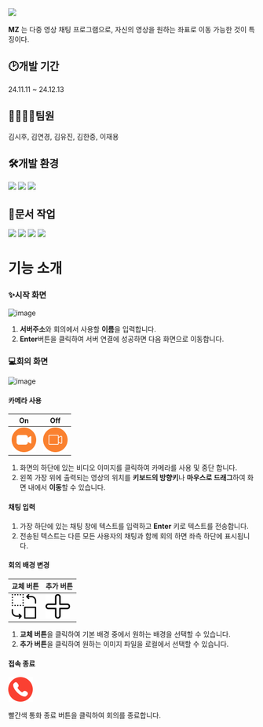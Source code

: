 <img src="https://capsule-render.vercel.app/api?type=waving&color=FA4032&height=200&section=header&text=MeetingZone-MZ-&fontSize=75&fontColor=ffffff" />

**MZ** 는 다중 영상 채팅 프로그램으로, 자신의 영상을 원하는 좌표로 이동 가능한 것이 특징이다. 

  
## :clock2:개발 기간
24.11.11 ~ 24.12.13

  
## 👨‍👩‍👦‍👦팀원
김시후, 김연경, 김유진, 김한중, 이재용

  
## 🛠개발 환경
<div>
  <img src="https://img.shields.io/badge/raspberrypi-A22846?style=for-the-badge&logo=raspberrypi&logoColor=white">
  <img src="https://img.shields.io/badge/c++-00599C?style=for-the-badge&logo=cplusplus&logoColor=white">
  <img src="https://img.shields.io/badge/qt-41CD52?style=for-the-badge&logo=qt&logoColor=white"/>
</div>

## 📃문서 작업
<div>
  <img src="https://img.shields.io/badge/notion-000000?style=for-the-badge&logo=notion&logoColor=white"/>
  <img src="https://img.shields.io/badge/discord-5865F2?style=for-the-badge&logo=discord&logoColor=white"/>
  <img src="https://img.shields.io/badge/figma-F24E1E?style=for-the-badge&logo=figma&logoColor=white"/>
  <img src="https://img.shields.io/badge/draw.io-F08705?style=for-the-badge&logo=diagramsdotnet&logoColor=white"/>
</div>

# 기능 소개

### ✨시작 화면

![image](https://github.com/user-attachments/assets/149db3d6-2680-4620-bd62-5684ff177275)

1. **서버주소**와 회의에서 사용할 **이름**을 입력합니다.
2. **Enter**버튼을 클릭하여 서버 연결에 성공하면 다음 화면으로 이동합니다.

### 💻회의 화면

![image](https://github.com/user-attachments/assets/6a9bd869-7c38-4585-ae6f-500f9e25614a)

#### 카메라 사용
 
| On | Off |
|-----|-----|
| <img src="Frontend/mz/resources/video_on.png" style="width:50px;"/> | <img src="Frontend/mz/resources/video_off.png" style="width:50px;"/> |

1. 화면의 하단에 있는 비디오 이미지를 클릭하여 카메라를 사용 및 중단 합니다.
2. 왼쪽 가장 위에 출력되는 영상의 위치를 **키보드의 방향키**나 **마우스로 드래그**하여 화면 내에서 **이동**할 수 있습니다.
		
#### 채팅 입력
1. 가장 하단에 있는 채팅 창에 텍스트를 입력하고 **Enter** 키로 텍스트를 전송합니다.
2. 전송된 텍스트는 다른 모든 사용자의 채팅과 함께 회의 하면 좌측 하단에 표시됩니다.

#### 회의 배경 변경

| 교체 버튼 | 추가 버튼 |
|-----|-----|
| <img src="Frontend/mz/resources/change.png" style="width:50px;"/> | <img src="Frontend/mz/resources/plus.png" style="width:50px;"/> |

1. **교체 버튼**을 클릭하여 기본 배경 중에서 원하는 배경을 선택할 수 있습니다.
2. **추가 버튼**을 클릭하여 원하는 이미지 파일을 로컬에서 선택할 수 있습니다.

#### 접속 종료

<img src="Frontend/mz/resources/exit.png" style="width:50px;"/>

 빨간색 통화 종료 버튼을 클릭하여 회의를 종료합니다.
